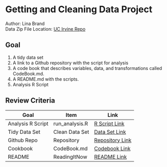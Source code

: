 # Getting and Cleaning Data Project
Author: Lina Brand <br />
Data Zip File Location: [UC Irvine Repo](https://d396qusza40orc.cloudfront.net/getdata%2Fprojectfiles%2FUCI%20HAR%20Dataset.zip "Clicking will download the data")

## Goal
1. A tidy data set 
2. A link to a Github repository with the script for analysis 
3. A code book that describes variables, data, and transformations called CodeBook.md. 
4. A README.md with the scripts. 
4. Analysis R Script

## Review Criteria

Goal | Item | Link
--- | --- | ---
Analysis R Script |  run_analysis.R |  [R Script Link](https://github.com/LinaBrand/Getting-and-Cleaning-Data-Course-Project/blob/main/run_analysis.r "run_analysis.R")
Tidy Data Set |  Clean Data Set |  [Data Set Link](https://github.com/LinaBrand/Getting-and-Cleaning-Data-Course-Project/blob/main/tidydata.txt")
Github Repo | Repository |  [Repository Link](https://github.com/LinaBrand/Getting-and-Cleaning-Data-Course-Project/ "Click to check the repository")
Cookbook | CodeBook.md |  [Codebook Link](https://github.com/mGalarnyk/datasciencecoursera/blob/master/3_Getting_and_Cleaning_Data/projects/CodeBook.md "CodeBook.md")
README | ReadingItNow |  [README Link](https://github.com/mGalarnyk/datasciencecoursera/blob/master/3_Getting_and_Cleaning_Data/projects/README.md "README.md")
